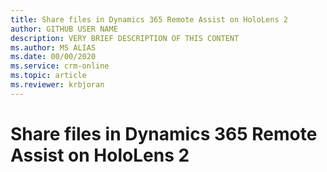 ```yaml
---
title: Share files in Dynamics 365 Remote Assist on HoloLens 2
author: GITHUB USER NAME
description: VERY BRIEF DESCRIPTION OF THIS CONTENT
ms.author: MS ALIAS
ms.date: 00/00/2020
ms.service: crm-online
ms.topic: article
ms.reviewer: krbjoran
---
```

# Share files in Dynamics 365 Remote Assist on HoloLens 2